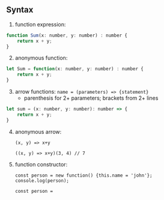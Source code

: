 ## Syntax

1. function expression:

```js
function Sum(x: number, y: number) : number {
    return x + y;
}
```

2. anonymous function:

```js
let Sum = function(x: number, y: number) : number {
    return x + y;
}
```

3. arrow functions: `name = (parameters) => {statement}`  
   - parenthesis for 2+ parameters; brackets from 2+ lines 

```js
let sum = (x: number, y: number): number => {
    return x + y;
}
```

4. anonymous arrow: 

   ```
   (x, y) => x+y
   
   ((x, y) => x+y)(3, 4) // 7
   ```

   

5. function constructor: 

   ```
   const person = new function() {this.name = 'john'};
   console.log(person);
   
   const person =
   ```

   

